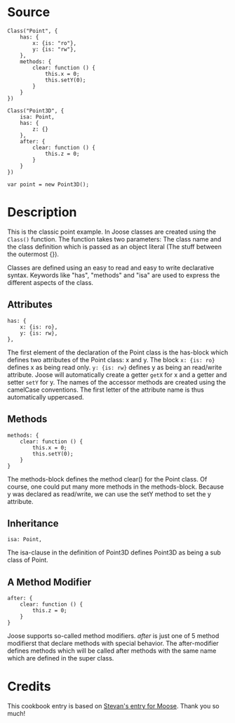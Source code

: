 # Source #

```
Class("Point", {
    has: {
        x: {is: "ro"},
        y: {is: "rw"},
    },
    methods: {
        clear: function () {
            this.x = 0;
            this.setY(0);
        }
    }
})

Class("Point3D", {
    isa: Point,
    has: {
        z: {}
    },
    after: {
        clear: function () {
            this.z = 0;
        }
    }
})

var point = new Point3D();
```

# Description #

This is the classic point example. In Joose classes are created using the ` Class() ` function. The function takes two parameters: The class name and the class definition which is passed as an object literal (The stuff between the outermost {}).

Classes are defined using an easy to read and easy to write declarative syntax. Keywords like "has", "methods" and "isa" are used to express the different aspects of the class.

## Attributes ##

```
has: {
	x: {is: ro},
	y: {is: rw},
},
```

The first element of the declaration of the Point class is the has-block which defines two attributes of the Point class: x and y. The block ` x: {is: ro} ` defines x as being read only. ` y: {is: rw} ` defines y as being an read/write attribute. Joose will automatically create a getter ` getX ` for x and a getter and setter ` setY ` for y. The names of the accessor methods are created using the camelCase conventions. The first letter of the attribute name is thus automatically uppercased.

## Methods ##

```
methods: {
	clear: function () {
		this.x = 0;
		this.setY(0);
	}
}
```

The methods-block defines the method clear() for the Point class. Of course, one could put many more methods in the methods-block.
Because y was declared as read/write, we can use the setY method to set the y attribute.

## Inheritance ##

```
isa: Point,
```


The isa-clause in the definition of Point3D defines Point3D as being a sub class of Point.

## A Method Modifier ##

```
after: {
	clear: function () {
		this.z = 0;
	}
}
```

Joose supports so-called method modifiers. _after_ is just one of 5 method modifierst that declare methods with special behavior. The after-modifier defines methods which will be called after methods with the same name which are defined in the super class.

# Credits #

This cookbook entry is based on [Stevan's entry for Moose](http://search.cpan.org/~stevan/Moose-0.40/lib/Moose/Cookbook/Recipe1.pod). Thank you so much!